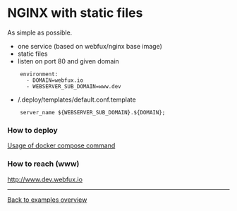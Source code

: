 # NGINX with static files 
As simple as possible.

- one service (based on webfux/nginx base image)
- static files
- listen on port 80 and given domain<br>
```
    environment:
      - DOMAIN=webfux.io
      - WEBSERVER_SUB_DOMAIN=www.dev
```
- /.deploy/templates/default.conf.template
```
    server_name ${WEBSERVER_SUB_DOMAIN}.${DOMAIN};
```
### How to deploy
[Usage of docker compose command](../README.md#usage-of-docker-compose-command)

### How to reach (www)
http://www.dev.webfux.io

---
[Back to examples overview](../README.md)
